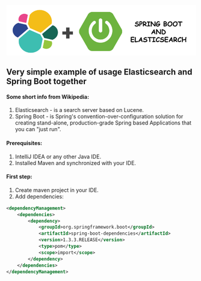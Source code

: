![alt text](./etc/sb_el.png "Spring Boot and Elasticsearch")


## Very simple example of usage Elasticsearch and Spring Boot together

#### Some short info from Wikipedia:
 1. Elasticsearch - is a search server based on Lucene.
 2. Spring Boot - is Spring's convention-over-configuration solution for creating stand-alone, production-grade Spring based Applications that you can "just run".

#### Prerequisites:

1. IntelliJ IDEA or any other Java IDE.
2. Installed Maven and synchronized with your IDE.

#### First step:

1. Create maven project in your IDE.
2. Add dependencies:

```xml
<dependencyManagement>
    <dependencies>
        <dependency>
            <groupId>org.springframework.boot</groupId>
            <artifactId>spring-boot-dependencies</artifactId>
            <version>1.3.3.RELEASE</version>
            <type>pom</type>
            <scope>import</scope>
        </dependency>
    </dependencies>
</dependencyManagement>
```
